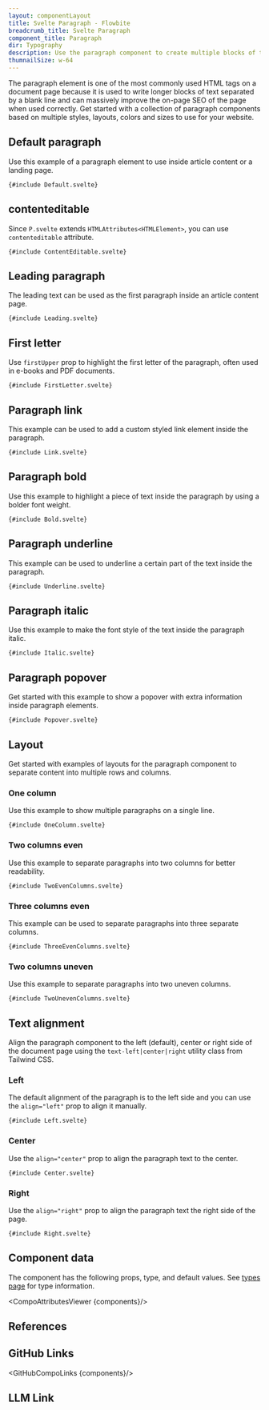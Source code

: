 ```yaml
---
layout: componentLayout
title: Svelte Paragraph - Flowbite
breadcrumb_title: Svelte Paragraph
component_title: Paragraph
dir: Typography
description: Use the paragraph component to create multiple blocks of text separated by blank lines and write content based on multiple layouts and styles
thumnailSize: w-64
---
```


<script lang="ts">
  import { CompoAttributesViewer, GitHubCompoLinks, toKebabCase, LlmLink } from '../../utils';
  import { Layout, P, A, Heading } from '$lib';

  const components = 'P, Layout'
</script>

The paragraph element is one of the most commonly used HTML tags on a document page because it is used to write longer blocks of text separated by a blank line and can massively improve the on-page SEO of the page when used correctly. Get started with a collection of paragraph components based on multiple styles, layouts, colors and sizes to use for your website.

## Default paragraph

Use this example of a paragraph element to use inside article content or a landing page.

```svelte example
{#include Default.svelte}
```

## contenteditable

Since `P.svelte` extends `HTMLAttributes<HTMLElement>`, you can use `contenteditable` attribute.

```svelte example
{#include ContentEditable.svelte}
```

## Leading paragraph

The leading text can be used as the first paragraph inside an article content page.

```svelte example
{#include Leading.svelte}
```

## First letter

Use `firstUpper` prop to highlight the first letter of the paragraph, often used in e-books and PDF documents.

```svelte example
{#include FirstLetter.svelte}
```

## Paragraph link

This example can be used to add a custom styled link element inside the paragraph.

```svelte example
{#include Link.svelte}
```

## Paragraph bold

Use this example to highlight a piece of text inside the paragraph by using a bolder font weight.

```svelte example
{#include Bold.svelte}
```

## Paragraph underline

This example can be used to underline a certain part of the text inside the paragraph.

```svelte example
{#include Underline.svelte}
```

## Paragraph italic

Use this example to make the font style of the text inside the paragraph italic.

```svelte example
{#include Italic.svelte}
```

## Paragraph popover

Get started with this example to show a popover with extra information inside paragraph elements.

```svelte example class="flex items-end h-96"
{#include Popover.svelte}
```

## Layout

Get started with examples of layouts for the paragraph component to separate content into multiple rows and columns.

### One column

Use this example to show multiple paragraphs on a single line.

```svelte example
{#include OneColumn.svelte}
```

### Two columns even

Use this example to separate paragraphs into two columns for better readability.

```svelte example
{#include TwoEvenColumns.svelte}
```

### Three columns even

This example can be used to separate paragraphs into three separate columns.

```svelte example
{#include ThreeEvenColumns.svelte}
```

### Two columns uneven

Use this example to separate paragraphs into two uneven columns.

```svelte example
{#include TwoUnevenColumns.svelte}
```

## Text alignment

Align the paragraph component to the left (default), center or right side of the document page using the `text-left|center|right` utility class from Tailwind CSS.

### Left

The default alignment of the paragraph is to the left side and you can use the `align="left"` prop to align it manually.

```svelte example
{#include Left.svelte}
```

### Center

Use the `align="center"` prop to align the paragraph text to the center.

```svelte example
{#include Center.svelte}
```

### Right

Use the `align="right"` prop to align the paragraph text the right side of the page.

```svelte example
{#include Right.svelte}
```

## Component data

The component has the following props, type, and default values. See [types page](/docs/pages/typescript) for type information.

<CompoAttributesViewer {components}/>

## References

## GitHub Links

<GitHubCompoLinks {components}/>

## LLM Link

<LlmLink />
